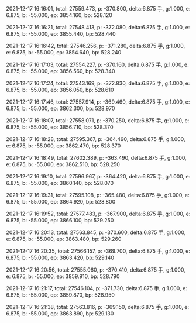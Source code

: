 2021-12-17 16:16:01, total: 27559.473, p: -370.800, delta:6.875 手, g:1.000, e: 6.875, b: -55.000, ep: 3854.160, bp: 528.120

2021-12-17 16:16:21, total: 27548.413, p: -372.080, delta:6.875 手, g:1.000, e: 6.875, b: -55.000, ep: 3855.440, bp: 528.440

2021-12-17 16:16:42, total: 27546.256, p: -371.280, delta:6.875 手, g:1.000, e: 6.875, b: -55.000, ep: 3854.640, bp: 528.240

2021-12-17 16:17:03, total: 27554.227, p: -370.160, delta:6.875 手, g:1.000, e: 6.875, b: -55.000, ep: 3856.560, bp: 528.340

2021-12-17 16:17:24, total: 27543.169, p: -372.830, delta:6.875 手, g:1.000, e: 6.875, b: -55.000, ep: 3856.050, bp: 528.610

2021-12-17 16:17:46, total: 27557.914, p: -369.460, delta:6.875 手, g:1.000, e: 6.875, b: -55.000, ep: 3862.300, bp: 528.970

2021-12-17 16:18:07, total: 27558.071, p: -370.250, delta:6.875 手, g:1.000, e: 6.875, b: -55.000, ep: 3856.710, bp: 528.370

2021-12-17 16:18:28, total: 27595.367, p: -364.490, delta:6.875 手, g:1.000, e: 6.875, b: -55.000, ep: 3862.470, bp: 528.370

2021-12-17 16:18:49, total: 27602.389, p: -363.490, delta:6.875 手, g:1.000, e: 6.875, b: -55.000, ep: 3862.510, bp: 528.250

2021-12-17 16:19:10, total: 27596.967, p: -364.420, delta:6.875 手, g:1.000, e: 6.875, b: -55.000, ep: 3860.140, bp: 528.070

2021-12-17 16:19:31, total: 27595.108, p: -365.480, delta:6.875 手, g:1.000, e: 6.875, b: -55.000, ep: 3864.920, bp: 528.800

2021-12-17 16:19:52, total: 27577.483, p: -367.900, delta:6.875 手, g:1.000, e: 6.875, b: -55.000, ep: 3866.100, bp: 529.250

2021-12-17 16:20:13, total: 27563.845, p: -370.600, delta:6.875 手, g:1.000, e: 6.875, b: -55.000, ep: 3863.480, bp: 529.260

2021-12-17 16:20:35, total: 27566.157, p: -369.700, delta:6.875 手, g:1.000, e: 6.875, b: -55.000, ep: 3863.420, bp: 529.140

2021-12-17 16:20:56, total: 27555.060, p: -370.410, delta:6.875 手, g:1.000, e: 6.875, b: -55.000, ep: 3859.910, bp: 528.790

2021-12-17 16:21:17, total: 27546.104, p: -371.730, delta:6.875 手, g:1.000, e: 6.875, b: -55.000, ep: 3859.870, bp: 528.950

2021-12-17 16:21:38, total: 27563.816, p: -369.150, delta:6.875 手, g:1.000, e: 6.875, b: -55.000, ep: 3863.890, bp: 529.130